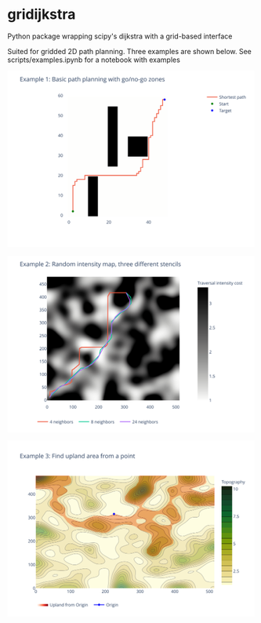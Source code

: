 # gridijkstra
Python package wrapping scipy's dijkstra with a grid-based interface

Suited for gridded 2D path planning. Three examples are shown below. See scripts/examples.ipynb for a notebook with examples

![](scripts/example1.svg)

![](scripts/example2.svg)

![](scripts/example3.svg)
